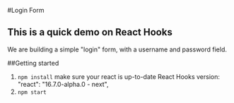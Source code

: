 #Login Form 

## This is a quick demo on React Hooks
We are building a simple "login" form, with a username and password field. 

##Getting started
1. `npm install`
make sure your react is up-to-date 
React Hooks version:
"react": "16.7.0-alpha.0 - next",
2. `npm start`

